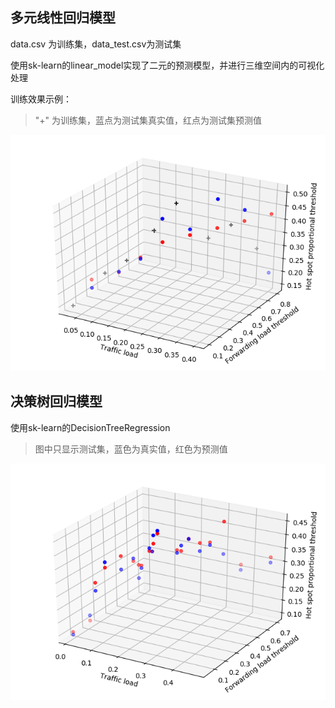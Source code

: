 ## 多元线性回归模型

data.csv 为训练集，data_test.csv为测试集

使用sk-learn的linear_model实现了二元的预测模型，并进行三维空间内的可视化处理

训练效果示例：

> "+" 为训练集，蓝点为测试集真实值，红点为测试集预测值

![avatar](./pics/myplot.png)





## 决策树回归模型

使用sk-learn的DecisionTreeRegression

> 图中只显示测试集，蓝色为真实值，红色为预测值

![avatar](./pics/decision_tree.png)